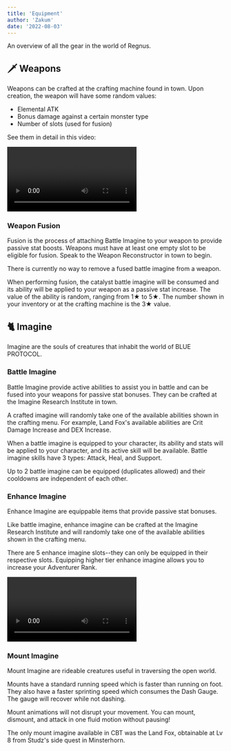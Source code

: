 ```yaml
---
title: 'Equipment'
author: 'Zakum'
date: '2022-08-03'
---
```


<script>
    import StickyNote from '../../../../lib/components/StickyNote.svelte';
    import Video from '../../../../lib/components/Video.svelte';
</script>

An overview of all the gear in the world of Regnus.

## 🗡️ Weapons
Weapons can be crafted at the crafting machine found in town. Upon creation, the weapon will have some random values:
- Elemental ATK
- Bonus damage against a certain monster type
- Number of slots (used for fusion)

See them in detail in this video:

<Video 
    title="RNG aspects of weapon crafting" 
    id="jNDsR4DZkC8"
/>

### Weapon Fusion
Fusion is the process of attaching Battle Imagine to your weapon to provide passive stat boosts. Weapons must have at least one empty slot to be eligible for fusion. Speak to the Weapon Reconstructor in town to begin. 

<StickyNote type="warning">
    There is currently no way to remove a fused battle imagine from a weapon.
</StickyNote>

When performing fusion, the catalyst battle imagine will be consumed and its ability will be applied to your weapon as a passive stat increase. The value of the ability is random, ranging from 1★ to 5★. The number shown in your inventory or at the crafting machine is the 3★ value.

<!-- | Stats | 1★ | 2★ | 3★ | 4★ | 5★ |
|:------|:---|:----|:---|:----|:----|
| STR, INT, DEX, ATK, Stamina, Healing, Healing (B. Imagine) | 16 | 18 | 20 | 22 | 24 |
| DEF, Stamina, Reduce CD (ULT), Healing, Healing (B. Imagine) | 8 | 9 | 10 | 11 | 12 |
| Crit Rate, Reduce Dmg Taken (Melee/Ranged), Damage Up (Melee/Ranged/Regular Attack/B. Imagine/ULT) | 3 | 4 | 5 | 6 | 7 |
| Max HP | | | 100 | | |
| Max HP | | | 150 | | |

Stats may appear in multiple categories depending on the source, i.e. Ferocious Beast gives Stamina +10, while Spooky Goat gives Stamina +20.  
Some stats apply as flat values (STR +20) and some apply as percentages (Reduce Cooldown (ULT) 8%).

#### Reduce Cooldown (ULT) Formula
This ability is applied as a percentage. Formula provided by [Baskmedia](https://baskmedia.jp/bp-ct/).  

    ( Cooldown - Tactical Ability ) × (100 - Imagine Ability) / 100

The default cooldown for ultimates is 60 seconds. The tactical ability **Reduce ULT Cooldown** reduces it by 7 seconds at level 3. Imagine ability can be applied from equipped battle imagine and fused battle imagine (currently unknown if it is multiplicative or additive). 

With these combined, you can reduce your ULT cooldown from 60s to 46.64s (or lower). -->




## 🐈 Imagine
Imagine are the souls of creatures that inhabit the world of BLUE PROTOCOL.
<!-- > *Imajinn are the embodiment of spiritual elements, such as powerful emotions or thoughts of a living creature.*   -->

### Battle Imagine
Battle Imagine provide active abilities to assist you in battle and can be fused into your weapons for passive stat bonuses. They can be crafted at the Imagine Research Institute in town.  

A crafted imagine will randomly take one of the available abilities shown in the crafting menu. For example, Land Fox's available abilities are Crit Damage Increase and DEX Increase.

When a battle imagine is equipped to your character, its ability and stats will be applied to your character, and its active skill will be available. 
<StickyNote type="tip">
    Battle imagine skills have 3 types: Attack, Heal, and Support.
</StickyNote>

Up to 2 battle imagine can be equipped (duplicates allowed) and their cooldowns are independent of each other.

### Enhance Imagine
Enhance Imagine are equippable items that provide passive stat bonuses. 

Like battle imagine, enhance imagine can be crafted at the Imagine Research Institute and will randomly take one of the available abilities shown in the crafting menu.

There are 5 enhance imagine slots--they can only be equipped in their respective slots. Equipping higher tier enhance imagine allows you to increase your Adventurer Rank.

<Video 
    title="Imagine System" 
    id="8fOrP_ziOi8?start=55"
/>


### Mount Imagine
Mount Imagine are rideable creatures useful in traversing the open world.

Mounts have a standard running speed which is faster than running on foot. They also have a faster sprinting speed which consumes the Dash Gauge. The gauge will recover while not dashing.

<StickyNote type="note">
    Mount animations will not disrupt your movement. You can mount, dismount, and attack in one fluid motion without pausing!
</StickyNote>

The only mount imagine available in CBT was the Land Fox, obtainable at Lv 8 from Studz's side quest in Minsterhorn.
